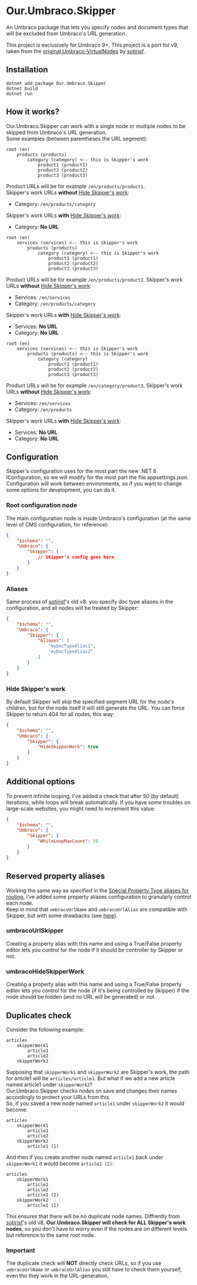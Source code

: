 # Our.Umbraco.Skipper
An Umbraco package that lets you specify nodes and document types that will be excluded from Umbraco's URL generation.

This project is exclusively for Umbraco 9+. This project is a port for v9, taken from the [original Umbraco-VirtualNodes](https://github.com/sotirisf/Umbraco-VirtualNodes) by [sotirisf](https://github.com/sotirisf).

## Installation
```
dotnet add package Our.Umbraco.Skipper
dotnet build
dotnet run
```

## How it works?
Our.Umbraco.Skipper can work with a single node or multiple nodes to be skipped from Umbraco's URL generation.  
Some examples (between parentheses the URL segment):
```
root (en)
    products (products)
        category (category) <-- this is Skipper's work
            product1 (product1)
            product2 (product2)
            product3 (product3)
```
Product URLs will be for example `/en/products/product1`.  
Skipper's work URLs **without** [Hide Skipper's work](#hide-skippers-work):
- Category: `/en/products/category`

Skipper's work URLs **with** [Hide Skipper's work](#hide-skippers-work):
- Category: **No URL**
```
root (en)
    services (services) <-- this is Skipper's work
        products (products)
            category (category) <-- this is Skipper's work
                product1 (product1)
                product2 (product2)
                product3 (product3)
```
Product URLs will be for example `/en/products/product2`.
Skipper's work URLs **without** [Hide Skipper's work](#hide-skippers-work):
- Services: `/en/services`
- Category: `/en/products/category`
  
Skipper's work URLs **with** [Hide Skipper's work](#hide-skippers-work):
- Services: **No URL**
- Category: **No URL**
```
root (en)
    services (services) <-- this is Skipper's work
        products (products) <-- this is Skipper's work
            category (category)
                product1 (product1)
                product2 (product2)
                product3 (product3)
```
Product URLs will be for example `/en/category/product3`.
Skipper's work URLs **without** [Hide Skipper's work](#hide-skippers-work):
- Services: `/en/services`
- Category: `/en/products`
  
Skipper's work URLs **with** [Hide Skipper's work](#hide-skippers-work):
- Services: **No URL**
- Category: **No URL**


## Configuration
Skipper's configuration uses for the most part the new .NET 6 IConfiguration, so we will modify for the most part the file appsettings.json.
Configuration will work between environments, so if you want to change some options for development, you can do it.

### Root configuration node
The main configuration node is inside Umbraco's configuration (at the same level of CMS configuration, for reference):
```json
{
    "$schema": "",
    "Umbraco": {
        "Skipper": {
            // Skipper's config goes here
        }
    }
}
```

### Aliases
Same process of [sotirisf](https://github.com/sotirisf)'s old v8: you specify doc type aliases in the configuration, and all nodes will be treated by Skipper:
```json
{
    "$schema": "",
    "Umbraco": {
        "Skipper": {
            "Aliases": [
                "myDocTypeAlias1",
                "myDocTypeAlias2"
            ]
        }
    }
}
```

### Hide Skipper's work
By default Skipper will skip the specified segment URL for the node's children, but for the node itself it will still generate the URL.
You can force Skipper to return 404 for all nodes, this way:
```json
{
    "$schema": "",
    "Umbraco": {
        "Skipper": {
            "HideSkipperWork": true
        }
    }
}
```

## Additional options
To prevent infinite looping, I've added a check that after 50 (by default) iterations, while loops will break automatically. If you have some troubles on large-scale websites, you might need to increment this value:
```json
{
    "$schema": "",
    "Umbraco": {
        "Skipper": {
            "WhileLoopMaxCount": 50
        }
    }
}
```

## Reserved property aliases
Working the same way as specified in the [Special Property Type aliases for routing](https://our.umbraco.com/documentation/reference/routing/routing-properties), i've added some property aliases configuration to granularly control each node.  
Keep in mind that `umbracoUrlName` and `umbracoUrlAlias` are compatible with Skipper, but with some drawbacks (see [here](#important)).
### umbracoUrlSkipper
Creating a property alias with this name and using a True/False property editor lets you control for the node if it should be controller by Skipper or not.
### umbracoHideSkipperWork
Creating a property alias with this name and using a True/False property editor lets you control for the node (if it's being controlled by Skipper) if the node should be hidden (and no URL will be generated) or not.

## Duplicates check
Consider the following example:
```
articles
    skipperWork1
        article1
        article2
    skipperWork2
```
Supposing that `skipperWork1` and `skipperWork2` are Skipper's work, the path for article1 will be `articles/article1`. But what if we add a new article named article1 under `skipperWork2`?  
Our.Umbraco.Skipper checks nodes on save and changes their names accordingly to protect your URLs from this.  
So, if you saved a new node named `article1` under `skipperWork2` it would become:
```
articles
    skipperWork1
        article1
        article2
    skipperWork2
        article1 (1) 
```
And then if you create another node named `article1` back under `skipperWork1` it would become `article1 (2)`:
```
articles
    skipperWork1
        article1
        article2
        article1 (2)
    skipperWork2
        article1 (1) 
```
This ensures that there will be no duplicate node names.
Diffrently from [sotirisf](https://github.com/sotirisf)'s old v8, **Our.Umbraco.Skipper will check for ALL Skipper's work nodes**, so you don't have to worry even if the nodes are on different levels but reference to the same root node.  

### Important ###
The duplicate check will **NOT** directly check URLs, so if you use `umbracoUrlName` or `umbracoUrlAlias` you still have to check them yourself, even tho they work in the URL-generation.